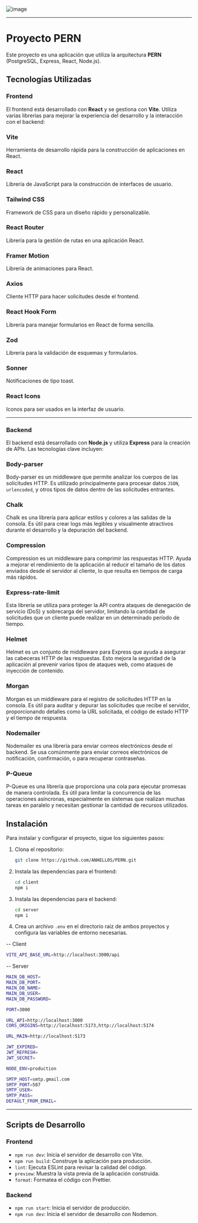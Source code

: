 ![image](https://github.com/user-attachments/assets/5106c74a-2e74-4672-9972-b8102b601739)

---

# Proyecto PERN

Este proyecto es una aplicación que utiliza la arquitectura **PERN** (PostgreSQL, Express, React, Node.js).

## Tecnologías Utilizadas

### Frontend

El frontend está desarrollado con **React** y se gestiona con **Vite**. Utiliza varias librerías para mejorar la experiencia del desarrollo y la interacción con el backend:

### **Vite**

Herramienta de desarrollo rápida para la construcción de aplicaciones en React.

### **React**

Librería de JavaScript para la construcción de interfaces de usuario.

### **Tailwind CSS**

Framework de CSS para un diseño rápido y personalizable.

### **React Router**

Librería para la gestión de rutas en una aplicación React.

### **Framer Motion**

Librería de animaciones para React.

### **Axios**

Cliente HTTP para hacer solicitudes desde el frontend.

### **React Hook Form**

Librería para manejar formularios en React de forma sencilla.

### **Zod**

Librería para la validación de esquemas y formularios.

### **Sonner**

Notificaciones de tipo toast.

### **React Icons**

Iconos para ser usados en la interfaz de usuario.

---

### Backend

El backend está desarrollado con **Node.js** y utiliza **Express** para la creación de APIs. Las tecnologías clave incluyen:

### **Body-parser**

Body-parser es un middleware que permite analizar los cuerpos de las solicitudes HTTP. Es utilizado principalmente para procesar datos `JSON`, `urlencoded`, y otros tipos de datos dentro de las solicitudes entrantes.

### **Chalk**

Chalk es una librería para aplicar estilos y colores a las salidas de la consola. Es útil para crear logs más legibles y visualmente atractivos durante el desarrollo y la depuración del backend.

### **Compression**

Compression es un middleware para comprimir las respuestas HTTP. Ayuda a mejorar el rendimiento de la aplicación al reducir el tamaño de los datos enviados desde el servidor al cliente, lo que resulta en tiempos de carga más rápidos.

### **Express-rate-limit**

Esta librería se utiliza para proteger la API contra ataques de denegación de servicio (DoS) y sobrecarga del servidor, limitando la cantidad de solicitudes que un cliente puede realizar en un determinado período de tiempo.

### **Helmet**

Helmet es un conjunto de middleware para Express que ayuda a asegurar las cabeceras HTTP de las respuestas. Esto mejora la seguridad de la aplicación al prevenir varios tipos de ataques web, como ataques de inyección de contenido.

### **Morgan**

Morgan es un middleware para el registro de solicitudes HTTP en la consola. Es útil para auditar y depurar las solicitudes que recibe el servidor, proporcionando detalles como la URL solicitada, el código de estado HTTP y el tiempo de respuesta.

### **Nodemailer**

Nodemailer es una librería para enviar correos electrónicos desde el backend. Se usa comúnmente para enviar correos electrónicos de notificación, confirmación, o para recuperar contraseñas.

### **P-Queue**

P-Queue es una librería que proporciona una cola para ejecutar promesas de manera controlada. Es útil para limitar la concurrencia de las operaciones asíncronas, especialmente en sistemas que realizan muchas tareas en paralelo y necesitan gestionar la cantidad de recursos utilizados.

## Instalación

Para instalar y configurar el proyecto, sigue los siguientes pasos:

1. Clona el repositorio:

   ```bash
   git clone https://github.com/ANHELL0S/PERN.git
   ```

2. Instala las dependencias para el frontend:

   ```bash
   cd client
   npm i
   ```

3. Instala las dependencias para el backend:

   ```bash
   cd server
   npm i
   ```

4. Crea un archivo `.env` en el directorio raíz de ambos proyectos y configura las variables de entorno necesarias.

-- Client

```bash
VITE_API_BASE_URL=http://localhost:3000/api
```

-- Server

```bash
MAIN_DB_HOST=
MAIN_DB_PORT=
MAIN_DB_NAME=
MAIN_DB_USER=
MAIN_DB_PASSWORD=

PORT=3000

URL_API=http://localhost:3000
CORS_ORIGINS=http://localhost:5173,http://localhost:5174

URL_MAIN=http://localhost:5173

JWT_EXPIRED=
JWT_REFRESH=
JWT_SECRET=

NODE_ENV=production

SMTP_HOST=smtp.gmail.com
SMTP_PORT=587
SMTP_USER=
SMTP_PASS=
DEFAULT_FROM_EMAIL=

```

---

## Scripts de Desarrollo

### Frontend

- `npm run dev`: Inicia el servidor de desarrollo con Vite.
- `npm run build`: Construye la aplicación para producción.
- `lint`: Ejecuta ESLint para revisar la calidad del código.
- `preview`: Muestra la vista previa de la aplicación construida.
- `format`: Formatea el código con Prettier.

### Backend

- `npm run start`: Inicia el servidor de producción.
- `npm run dev`: Inicia el servidor de desarrollo con Nodemon.
